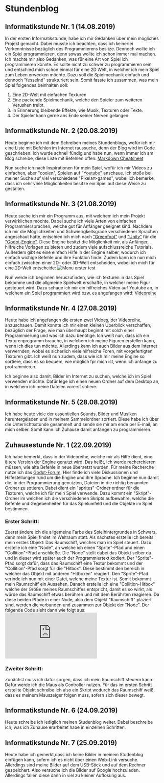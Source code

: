 # Stundenblog
## Informatikstunde Nr. 1  (14.08.2019)
In der ersten Informatikstunde, habe ich mir Gedanken über mein mögliches Projekt gemacht. Dabei musste ich beachten, dass ich keinerlei Vorkenntnisse bezüglich des Programmierens besitze.
Dennoch wollte ich ein Spiel programmieren, denn sowas wollte ich schon immer mal machen.
 Ich machte mir also Gedanken, was für eine Art von Spiel ich programmieren könnte. Es sollte nicht zu schwer zu programmieren sein und 
 entschied mich schon einmal für eine 2D Welt, in welcher ich mein Spiel zum Leben erwecken möchte. Dazu soll die Spielmechanik einfach 
 und dennoch "fesselnd" strukturiert sein.
 Somit fasste ich zusammen, was mein Spiel folgendes beinhalten soll:
 
 1. Eine 2D-Welt mit einfachen Texturen 
 2. Eine packende Spielmechanik, welche den Spieler zum weiteren Verushen treibt.
 3. In Erinnerung bleibende Effekte, wie Musik, Texturen oder Texte.
 4. Der Spieler kann gerne ans Ende seiner Nerven gelangen.
 
 ## Informatikstunde Nr. 2  (20.08.2019)
 Heute beginne ich mit dem Schreiben meines Stundenblogs, wofür ich mir eine Liste mit Befehlen im Internet raussuche, denn der Blog wird im Code geschrieben. Ich wurde schnell fündig und habe nun, wenn immer ich am Blog schreibe, diese Liste mit Befehlen offen: [Markdown Cheatsheet](https://github.com/adam-p/markdown-here/wiki/Markdown-Cheatsheet#headers)
 
 Nun suche ich nach Inspirationen für mein Spiel, wofür ich mir Videos zu einfachen, aber "coolen", Spielen auf ["Youtube"](https://www.youtube.com/?gl=DE&hl=de) anschaue.
 Ich stoße bei meiner Suche auf viel verschiedene "Pixelart-games", wobei ich bemerke, dass ich sehr viele Möglichkeiten besitze ein Spiel auf diese Weise zu gestalten.
 
 ## Informatikstunde Nr. 3  (21.08.2019)
 Heute suche ich mir ein Programm aus, mit welchem ich mein Projekt verwirklichen möchte. Dabei suche ich viele Arten von einfachen Programmiersprachen, welche gut für Anfänger geeignet sind. Nachdem ich mir die Möglichkeiten und Schwierigkeitsgrade verschiedener Sprachen angeschaut hatte, entschied ich mich nach ["Greenfoot"](https://www.greenfoot.org/door) und ["Unity"](https://unity.com/de) für die ["Godot-Engine"](https://godotengine.org/).
 Diese Engine besitzt die Möglichkeit mir, als Anfänger, hilfreiche Vorlagen zu bieten und zudem viele aufschlussreiche Tutorials. Außerdem gibt es eine einfach Hilfe in der Engine selber, wodurch ich einfach wichige Befehle und ihre Funktion finde.
 Zudem kann ich nun mich einfach zwischen einer 2D- oder 3D-Welt entscheiden, wobei ich mich für eine 2D-Welt entscheide:
 ![Menu erster test](https://user-images.githubusercontent.com/9617583/28182906-940ac83a-67db-11e7-8472-59ce285900b1.gif)

Nun werde ich beginnen heruszufinden, wie ich texturen in das Spiel bekomme und die allgmeine Spielwelt erschaffe, in welcher meine Figur gesteuert wird. Dazu schaue ich mir ein hilfreiches Video auf Youtube an, in welchem ein Spiel programmiert wird bzw. es angefangen wird: [Videoreihe](https://www.youtube.com/watch?v=zBlVezhQeq0&list=PLv3l-oZCXaqkUEqrLsKJIAhAxK_Im6Qew&index=2)

## Informatikstunde Nr. 4  (27.08.2019)
Heute habe ich angefangen die ersten zwei Vidoes, der Videoreihe, anzuschauen. Damit konnte ich mir einen kleinen Überblick verschaffen, bezüglich der Frage, wie man überhaupt beginnt mit solch einer Programmierung und was ich dazu benötige. 
Ich weiß nun, dass ich ein Texturenprogramm brauche, in welchem ich meine Figuren erstellen kann, wenn ich dies tun möchte. Allerdings kann ich auch Bilder aus dem Internet verwernden, wobei es sicherlich viele hilfreiche Foren, mit vorgefertigten Texturen gibt. Ich weiß nun zudem, dass wie ich mir meine Engine so sortiere, dass es so bequem, wie möglich fpr mich ist, wenn ich anfange zu proframmieren.

Ich beginne also damit, Bilder im Internet zu suchen, welche ich im Spiel verwenden möchte. Dafür lege ich einen neuen Ordner auf dem Desktop an, in welchem ich meine Dateien vorerst sotiere.

## Informatikstunde Nr. 5  (28.08.2019)
Ich habe heute viele der essentiellen Sounds, Bilder und Musiken heruntergeladen und in meinem Sammelordner sortiert. Diese habe ich über die Unterrichtsstunde gesammelt und sende sie mir am ende per E-mail, an mich selber. Somit kann ich Zuhause damit anfangen zu programmieren.

## Zuhausestunde Nr. 1  (22.09.2019)
Ich habe bemerkt, dass in der Videoreihe, welche mir als Hilfe dient, eine ältere Version der Engine genutzt wird. 
Das heißt, ich werde recherchieren müssen, wie alte Befehle in neue übersetzt wurden. Für meine Recherche nutze ich das [Godot-Forum](https://www.godot-community.de/). Hier finde ich viele Diskussionen und Hilfestellungen rund um die Engine und ihre Sprache.
Ich beginne nun damit die, in der Programmierung genutzten, Dateien in die richtig benannten Ordner zu sotieren. 
Dabei dient ein "sprites"-Ordner ordner für die Texturen, welche ich für mein Spiel verwende. Dazu kommt ein "Skript"-Ordner im welchen ich die verschiedenen Skripts aufbewahre, welche die Befehle und Gegebenheiten für das Spielumfeld und die Objekte im Spiel bestimmen.

### Erster Schritt: 
Zuerst ändere ich die allgemeine Farbe des Spielhintergrundes in Schwarz, denn mein Spiel findet im Weltraum statt.
Als nächstes erstelle ich bereits mein erstes Objekt: Das Raumschiff, welches man im Spiel steuert. Dazu erstelle ich eine "Node", an welche ich einen "Sprite"-Pfad und einen "Collition"-Pfad anschließe. Die "Node" stellt dabei das Objekt selber da und in dieser wird später auch der Programmiertext kodiert. Der "Sprite"-Pfad sorgt dafür, dass das Raumschiff eine Textur bekommt und der "Collition"-Pfad sorgt für die "Hitbox". Diese bestimmt den bereich in welcher das Objekt mit anderen "Hitboxen" reagiert.
Den "Sprite"-Pfad verinde ich nun mit einer Datei, welche meine Textur ist. Somit bekommt mein Raumschiff ein Aussehen.
Danach erstelle ich eine "Collition-Hitbox" welche der Größe meines Raumschiffes entspricht, damit es so wirkt, als würde das Raumschiff etwas berühren und mit dem Berührten reagieren. Da diese beiden Pfade in einer Node, also dem Objekt "Raumschiff" plaziert sind, werden die verbunden und zusammen zur Objekt der "Node". Der folgende Code sieht dann wie folgt aus:
![Code für das Schiff](https://www.bilder-upload.eu/bild-0e1dbd-1569406227.png.html)

### Zweiter Schritt:
Zunächst muss ich dafür sorgen, dass ich mein Raumschiff steuern kann. Dafür werde ich die Maus als Controller nutzen. Für das im ersten Schritt erstellte Objekt schreibe ich also ein Skript wodurch das Raumschiff weiß, dass es meinem Mauszeiger folgen muss, sofern sich dieser bewegt.







## Informatikstunde Nr. 6  (24.09.2019)
Heute schreibe ich lediglich meinen Studenblog weiter. Dabei beschreibe ich, was ich Zuhause erarbeitet habe in einzelnen Schritten.

## Informatikstunde Nr. 7  (25.09.2019)
Heute habe ich gemerkt,dass ich keine Bilder in meinem Studenblog einfügen kann, sofern ich es nicht über einen Web-Link versuche. 
Allerdings sind meine Bilder auf dem USB-Stick und auf dem Rechner gespeichert. Also versuche ich die Bilder auf Google hochzuladen. Allerdings fallen diese dann in viel zu kleiner Auflösung aus.

